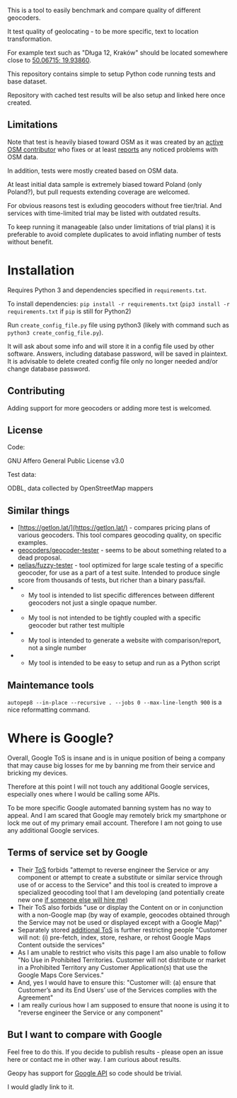 This is a tool to easily benchmark and compare quality of different geocoders.

It test quality of geolocating - to be more specific, text to location transformation.

For example text such as "Długa 12, Kraków" should be located somewhere close to [50.06715; 19.93860](https://www.openstreetmap.org/?mlat=50.06715&mlon=19.93860#map=19/50.06715/19.93860).

This repository contains simple to setup Python code running tests and base dataset.

Repository with cached test results will be also setup and linked here once created.

## Limitations

Note that test is heavily biased toward OSM as it was created by an [active OSM contributor](https://www.openstreetmap.org/user/Mateusz%20Konieczny/history) who fixes or at least [reports](https://wiki.openstreetmap.org/wiki/Notes) any noticed problems with OSM data.

In addition, tests were mostly created based on OSM data.

At least initial data sample is extremely biased toward Poland (only Poland?), but pull requests extending coverage are welcomed.

For obvious reasons test is exluding geocoders without free tier/trial. And services with time-limited trial may be listed with outdated results.

To keep running it manageable (also under limitations of trial plans) it is preferable to avoid complete duplicates to avoid inflating number of tests without benefit.

# Installation

Requires Python 3 and dependencies specified in `requirements.txt`.

To install dependencies: `pip install -r requirements.txt` (`pip3 install -r requirements.txt` if `pip` is still for Python2)

Run `create_config_file.py` file using python3 (likely with command such as `python3 create_config_file.py`).

It will ask about some info and will store it in a config file used by other software. Answers, including database password, will be saved in plaintext. It is advisable to delete created config file only no longer needed and/or change database password.

## Contributing

Adding support for more geocoders or adding more test is welcomed.

## License

Code:

GNU Affero General Public License v3.0

Test data:

ODBL, data collected by OpenStreetMap mappers

## Similar things
* [https://getlon.lat/](https://getlon.lat/) - compares pricing plans of various geocoders. This tool compares geocoding quality, on specific examples.
* [geocoders/geocoder-tester](https://github.com/geocoders/geocoder-tester) - seems to be about something related to a dead proposal.
* [pelias/fuzzy-tester](https://github.com/pelias/fuzzy-tester) - tool optimized for large scale testing of a specific geocoder, for use as a part of a test suite. Intended to produce single score from thousands of tests, but richer than a binary pass/fail.
* * My tool is intended to list specific differences between different geocoders not just a single opaque number.
* * My tool is not intended to be tightly coupled with a specific geocoder but rather test multiple
* * My tool is intended to generate a website with comparison/report, not a single number
* * My tool is intended to be easy to setup and run as a Python script

## Maintemance tools

`autopep8 --in-place --recursive . --jobs 0 --max-line-length 900` is a nice reformatting command.

# Where is Google?

Overall, Google ToS is insane and is in unique position of being a company that may cause big losses for me by banning me from their service and bricking my devices.

Therefore at this point I will not touch any additional Google services, especially ones where I would be calling some APIs.

To be more specific Google automated banning system has no way to appeal. And I am scared that Google may remotely brick my smartphone or lock me out of my primary email account. Therefore I am not going to use any additional Google services.

## Terms of service set by Google

 - Their [ToS](https://enterprise.google.com/maps/terms/us/maps_purchase_agreement_emea.html) forbids "attempt to reverse engineer the Service or any component or attempt to create a substitute or similar service through use of or access to the Service" and this tool is created to improve a specialized geocoding tool that I am developing (and potentially create new one [if someone else will hire me](mailto:matkoniecz@gmail.com))
 - Their ToS also forbids "use or display the Content on or in conjunction with a non-Google map (by way of example, geocodes obtained through the Service may not be used or displayed except with a Google Map)"
 - Separately stored [additional ToS](https://cloud.google.com/maps-platform/terms) is further restricting people "Customer will not: (i) pre-fetch, index, store, reshare, or rehost Google Maps Content outside the services"
 - As I am unable to restrict who visits this page I am also unable to follow "No Use in Prohibited Territories. Customer will not distribute or market in a Prohibited Territory any Customer Application(s) that use the Google Maps Core Services."
  - And, yes I would have to ensure this: "Customer will: (a) ensure that Customer’s and its End Users’ use of the Services complies with the Agreement"
   - I am really curious how I am supposed to ensure that noone is using it to "reverse engineer the Service or any component"

## But I want to compare with Google

Feel free to do this. If you decide to publish results - please open an issue here or contact me in other way. I am curious about results.

Geopy has support for [Google API](https://geopy.readthedocs.io/en/latest/#googlev3) so code should be trivial.

I would gladly link to it.